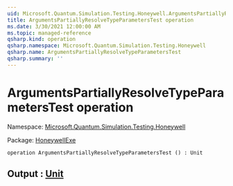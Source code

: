 ```yaml
---
uid: Microsoft.Quantum.Simulation.Testing.Honeywell.ArgumentsPartiallyResolveTypeParametersTest
title: ArgumentsPartiallyResolveTypeParametersTest operation
ms.date: 3/30/2021 12:00:00 AM
ms.topic: managed-reference
qsharp.kind: operation
qsharp.namespace: Microsoft.Quantum.Simulation.Testing.Honeywell
qsharp.name: ArgumentsPartiallyResolveTypeParametersTest
qsharp.summary: ''
---
```


# ArgumentsPartiallyResolveTypeParametersTest operation

Namespace: [Microsoft.Quantum.Simulation.Testing.Honeywell](xref:Microsoft.Quantum.Simulation.Testing.Honeywell)

Package: [HoneywellExe](https://nuget.org/packages/HoneywellExe)




```qsharp
operation ArgumentsPartiallyResolveTypeParametersTest () : Unit
```


## Output : [Unit](xref:microsoft.quantum.lang-ref.unit)

